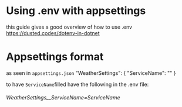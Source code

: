 ﻿# Using .env with appsettings


this guide gives a good overview of how to use .env 
https://dusted.codes/dotenv-in-dotnet

# Appsettings format

as seen in `appsettings.json`
	"WeatherSettings": {
		"ServiceName": ""
	}

to have `ServiceName`filled have the following in the .env file:

###### WeatherSettings__ServiceName=ServiceName
